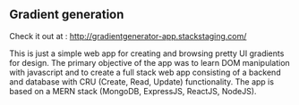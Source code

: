 ## Gradient generation

Check it out at : http://gradientgenerator-app.stackstaging.com/

This is just a simple web app for creating and browsing pretty UI gradients for design. The primary objective of the app was to learn DOM manipulation with javascript and to create a full stack web app consisting of a backend and database with CRU (Create, Read, Update) functionality. The app is based on a MERN stack (MongoDB, ExpressJS, ReactJS, NodeJS).
